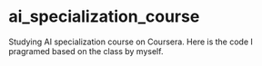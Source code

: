 # ai_specialization_course
Studying AI specialization course on Coursera. 
Here is the code I pragramed based on the class by myself.
